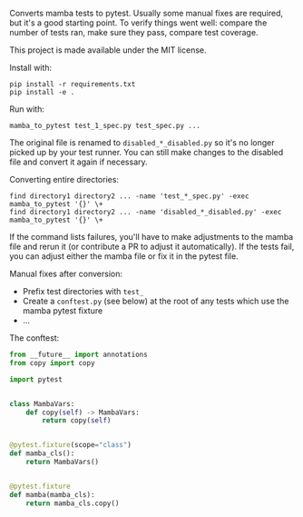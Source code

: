 Converts mamba tests to pytest. Usually some manual fixes are required, but it's a good starting point. To verify things went well: compare the number of tests ran, make sure they pass, compare test coverage.

This project is made available under the MIT license.

Install with:

    pip install -r requirements.txt
    pip install -e .

Run with:

    mamba_to_pytest test_1_spec.py test_spec.py ...

The original file is renamed to `disabled_*_disabled.py` so it's no longer picked up by your test runner. You can still
make changes to the disabled file and convert it again if necessary.

Converting entire directories:

    find directory1 directory2 ... -name 'test_*_spec.py' -exec mamba_to_pytest '{}' \+ 
    find directory1 directory2 ... -name 'disabled_*_disabled.py' -exec mamba_to_pytest '{}' \+ 

If the command lists failures, you'll have to make adjustments to the mamba file and rerun it (or contribute a PR to
adjust it automatically). If the tests fail, you can adjust either the mamba file or fix it in the pytest file.

Manual fixes after conversion:

- Prefix test directories with `test_`
- Create a `conftest.py` (see below) at the root of any tests which use the mamba pytest fixture
- ...

The conftest:

```python
from __future__ import annotations
from copy import copy

import pytest


class MambaVars:
    def copy(self) -> MambaVars:
        return copy(self)


@pytest.fixture(scope="class")
def mamba_cls():
    return MambaVars()


@pytest.fixture
def mamba(mamba_cls):
    return mamba_cls.copy()
```